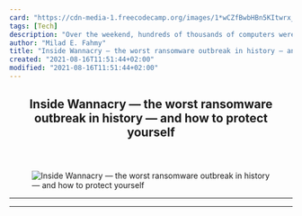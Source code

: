 ```yaml
---
card: "https://cdn-media-1.freecodecamp.org/images/1*wCZfBwbHBn5KItwrx_FiZQ.jpeg"
tags: [Tech]
description: "Over the weekend, hundreds of thousands of computers were inf"
author: "Milad E. Fahmy"
title: "Inside Wannacry — the worst ransomware outbreak in history — and how to protect yourself"
created: "2021-08-16T11:51:44+02:00"
modified: "2021-08-16T11:51:44+02:00"
---
```

<div class="site-wrapper">
<main id="site-main" class="site-main outer">
<div class="inner">
<article class="post-full post tag-tech tag-technology tag-security tag-politics tag-news-tag ">
<header class="post-full-header">
<h1 class="post-full-title">Inside Wannacry — the worst ransomware outbreak in history — and how to protect yourself</h1>
</header>
<figure class="post-full-image">
<picture>
<source media="(max-width: 700px)" sizes="1px" srcset="data:image/gif;base64,R0lGODlhAQABAIAAAAAAAP///yH5BAEAAAAALAAAAAABAAEAAAIBRAA7 1w">
<source media="(min-width: 701px)" sizes="(max-width: 800px) 400px,
(max-width: 1170px) 700px,
1400px" srcset="https://cdn-media-1.freecodecamp.org/images/1*wCZfBwbHBn5KItwrx_FiZQ.jpeg 300w,
https://cdn-media-1.freecodecamp.org/images/1*wCZfBwbHBn5KItwrx_FiZQ.jpeg 600w,
https://cdn-media-1.freecodecamp.org/images/1*wCZfBwbHBn5KItwrx_FiZQ.jpeg 1000w,
https://cdn-media-1.freecodecamp.org/images/1*wCZfBwbHBn5KItwrx_FiZQ.jpeg 2000w">
<img onerror="this.style.display='none'" src="https://cdn-media-1.freecodecamp.org/images/1*wCZfBwbHBn5KItwrx_FiZQ.jpeg" alt="Inside Wannacry — the worst ransomware outbreak in history — and how to protect yourself">
</picture>
</figure>
<section class="post-full-content">
<div class="post-content">
</div>
<hr>
<hr>
</section>
</article>
</div>
</main>
</div>
<!-- Google Tag Manager (noscript) -->
<!-- End Google Tag Manager (noscript) -->
